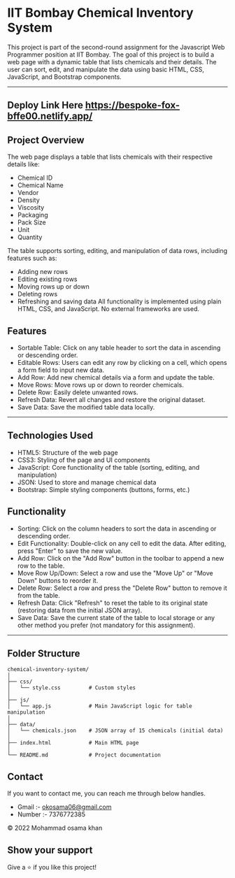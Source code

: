 # IIT Bombay Chemical Inventory System
This project is part of the second-round assignment for the Javascript Web Programmer position at IIT Bombay. The goal of this project is to build a web page with a dynamic table that lists chemicals and their details. The user can sort, edit, and manipulate the data using basic HTML, CSS, JavaScript, and Bootstrap components.

<hr/>

## Deploy Link Here https://bespoke-fox-bffe00.netlify.app/


## Project Overview

The web page displays a table that lists chemicals with their respective details like:

- Chemical ID
- Chemical Name
- Vendor
- Density
- Viscosity
- Packaging
- Pack Size
- Unit
- Quantity

The table supports sorting, editing, and manipulation of data rows, including features such as:

- Adding new rows
- Editing existing rows
- Moving rows up or down
- Deleting rows
- Refreshing and saving data
All functionality is implemented using plain HTML, CSS, and JavaScript. No external frameworks are used.

## Features
- Sortable Table: Click on any table header to sort the data in ascending or descending order.
- Editable Rows: Users can edit any row by clicking on a cell, which opens a form field to input new data.
- Add Row: Add new chemical details via a form and update the table.
- Move Rows: Move rows up or down to reorder chemicals.
- Delete Row: Easily delete unwanted rows.
- Refresh Data: Revert all changes and restore the original dataset.
- Save Data: Save the modified table data locally.

<hr/>

## Technologies Used
- HTML5: Structure of the web page
- CSS3: Styling of the page and UI components
- JavaScript: Core functionality of the table (sorting, editing, and manipulation)
- JSON: Used to store and manage chemical data
- Bootstrap: Simple styling components (buttons, forms, etc.)

## Functionality
- Sorting: Click on the column headers to sort the data in ascending or descending order.
- Edit Functionality: Double-click on any cell to edit the data. After editing, press "Enter" to save the new value.
- Add Row: Click on the "Add Row" button in the toolbar to append a new row to the table.
- Move Row Up/Down: Select a row and use the "Move Up" or "Move Down" buttons to reorder it.
- Delete Row: Select a row and press the "Delete Row" button to remove it from the table.
- Refresh Data: Click "Refresh" to reset the table to its original state (restoring data from the initial JSON array).
- Save Data: Save the current state of the table to local storage or any other method you prefer (not mandatory for this assignment).



<hr/>


## Folder Structure
```
chemical-inventory-system/
│
├── css/
│   └── style.css         # Custom styles
│
├── js/
│   └── app.js            # Main JavaScript logic for table manipulation
│
├── data/
│   └── chemicals.json    # JSON array of 15 chemicals (initial data)
│
├── index.html            # Main HTML page
│
└── README.md             # Project documentation
```

## Contact

If you want to contact me, you can reach me through below handles. <br />
- Gmail :- okosama06@gmail.com
- Number :- 7376772385




© 2022 Mohammad osama khan



## Show your support

Give a ⭐️ if you like this project!



